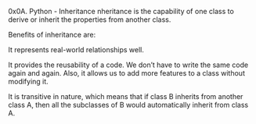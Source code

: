 0x0A. Python - Inheritance
nheritance is the capability of one class to derive or inherit the properties from another class. 



Benefits of inheritance are: 

It represents real-world relationships well.

It provides the reusability of a code. We don’t have to write the same code again and again. Also, it allows us to add more features to a class without modifying it.

It is transitive in nature, which means that if class B inherits from another class A, then all the subclasses of B would automatically inherit from class A.
